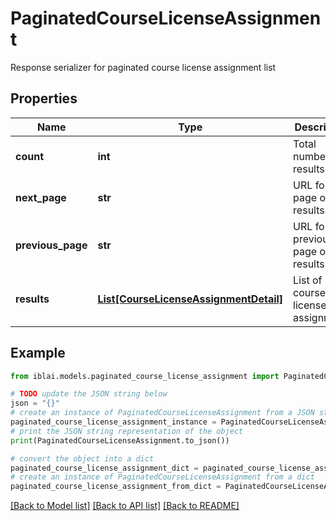 # PaginatedCourseLicenseAssignment

Response serializer for paginated course license assignment list

## Properties

Name | Type | Description | Notes
------------ | ------------- | ------------- | -------------
**count** | **int** | Total number of results | 
**next_page** | **str** | URL for next page of results | 
**previous_page** | **str** | URL for previous page of results | 
**results** | [**List[CourseLicenseAssignmentDetail]**](CourseLicenseAssignmentDetail.md) | List of course license assignments | 

## Example

```python
from iblai.models.paginated_course_license_assignment import PaginatedCourseLicenseAssignment

# TODO update the JSON string below
json = "{}"
# create an instance of PaginatedCourseLicenseAssignment from a JSON string
paginated_course_license_assignment_instance = PaginatedCourseLicenseAssignment.from_json(json)
# print the JSON string representation of the object
print(PaginatedCourseLicenseAssignment.to_json())

# convert the object into a dict
paginated_course_license_assignment_dict = paginated_course_license_assignment_instance.to_dict()
# create an instance of PaginatedCourseLicenseAssignment from a dict
paginated_course_license_assignment_from_dict = PaginatedCourseLicenseAssignment.from_dict(paginated_course_license_assignment_dict)
```
[[Back to Model list]](../README.md#documentation-for-models) [[Back to API list]](../README.md#documentation-for-api-endpoints) [[Back to README]](../README.md)


